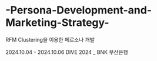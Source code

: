 # -Persona-Development-and-Marketing-Strategy-
RFM Clustering을 이용한 페르소나 개발

2024.10.04 - 2024.10.06
DIVE 2024 _ BNK 부산은행 
